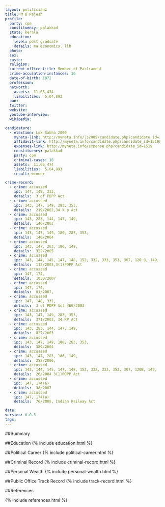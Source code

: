```yaml
---
layout: politician2
title: M B Rajesh
profile: 
  party: cpm
  constituency: palakkad
  state: kerala
  education: 
    level: post graduate
    details: ma economics, llb
  photo: 
  sex: 
  caste: 
  religion: 
  current-office-title: Member of Parliament
  crime-accusation-instances: 16
  date-of-birth: 1972
  profession: 
  networth: 
    assets:  11,05,474
    liabilities:  5,04,893
  pan: 
  twitter: 
  website: 
  youtube-interview: 
  wikipedia: 

candidature: 
  - election: Lok Sabha 2009
    myneta-link: http://myneta.info/ls2009/candidate.php?candidate_id=1519
    affidavit-link: http://myneta.info/candidate.php?candidate_id=1519&scan=original
    expenses-link: http://myneta.info/expense.php?candidate_id=1519
    constituency: palakkad 
    party: cpm
    criminal-cases: 16
    assets:  11,05,474
    liabilities:  5,04,893
    result: winner 

crime-record: 
  - crime: accussed
    ipc: 147, 148, 332,
    details:  3 of PDPP Act  
  - crime: accussed
    ipc: 143, 147, 149, 283, 353,
    details:  219/2002,34 k p Act  
  - crime: accussed
    ipc: 143, 283, 144, 147, 149,
    details:  146/2003  
  - crime: accussed
    ipc: 143, 147, 149, 180, 283, 353,
    details:  140/2004  
  - crime: accussed
    ipc: 143, 147, 283, 186, 149,
    details:  322/2005  
  - crime: accussed
    ipc: 143, 144, 145, 147, 148, 152, 332, 333, 353, 307, 120 B, 149,
    details:  112/2003,3(1)PDPP Act  
  - crime: accussed
    ipc: 147, 174,
    details:  1030/2007  
  - crime: accussed
    ipc: 147, 174,
    details:  01/2007,  
  - crime: accussed
    ipc: 147, 148, 332,
    details:  3 of PDPP Act 366/2003  
  - crime: accussed
    ipc: 143, 147, 149, 283, 353,
    details:  371/2003, 34 KP Act  
  - crime: accussed
    ipc: 143, 283, 144, 147, 149,
    details:  827/2003  
  - crime: accussed
    ipc: 143, 147, 149, 188, 283, 353,
    details:  389/2004  
  - crime: accussed
    ipc: 143, 147, 283, 186, 149,
    details:  252/2006,  
  - crime: accussed
    ipc: 143, 144, 145, 147, 148, 152, 332, 333, 353, 307, 120B, 149,
    details:  26/2004 3(1)PDPP Act  
  - crime: accussed
    ipc: 147, 174(a)
    details:  38/2007  
  - crime: accussed
    ipc: 147, 174(a)
    details:  76/2008, Indian Railway Act   

date: 
version: 0.0.5
tags: 
---
```

##Summary


##Education
{% include education.html %}


##Political Career
{% include political-career.html %}


##Criminal Record
{% include criminal-record.html %}


##Personal Wealth
{% include personal-wealth.html %}


##Public Office Track Record
{% include track-record.html %}


##References


{% include references.html %}